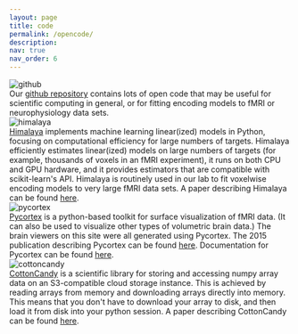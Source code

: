 ```yaml
---
layout: page
title: code
permalink: /opencode/
description:
nav: true
nav_order: 6
---
```


<div class="code-entry">
  <div class="code-image">
    <img src="{{ '/assets/img/other/github.webp' | relative_url }}" alt="github" class="img-fluid">
  </div>
  <div class="code-info">
    Our <a href="https://github.com/gallantlab">github repository</a> contains lots of open code that may be useful for scientific computing in general, or for fitting encoding models to fMRI or neurophysiology data sets.
  </div>
</div>

<div class="code-entry">
  <div class="code-image">
    <img src="{{ '/assets/img/other/himalaya.webp' | relative_url }}" alt="himalaya" class="img-fluid">
  </div>
  <div class="code-info">
    <a href="https://github.com/gallantlab/himalaya">Himalaya</a> implements machine learning linear(ized) models in Python, focusing on computational efficiency for large numbers of targets. Himalaya efficiently estimates linear(ized) models on large numbers of targets (for example, thousands of voxels in an fMRI experiment), it runs on both CPU and GPU hardware, and it provides estimators that are compatible with scikit-learn's API. Himalaya is routinely used in our lab to fit voxelwise encoding models to very large fMRI data sets. A paper describing Himalaya can be found <a href="https://www.sciencedirect.com/science/article/pii/S1053811922008497">here</a>.
  </div>
</div>

<div class="code-entry">
  <div class="code-image">
    <img src="{{ '/assets/img/other/pycortex.webp' | relative_url }}" alt="pycortex" class="img-fluid">
  </div>
  <div class="code-info">
    <a href="https://github.com/gallantlab/pycortex">Pycortex</a> is a python-based toolkit for surface visualization of fMRI data. (It can also be used to visualize other types of volumetric brain data.) The brain viewers on this site were all generated using Pycortex. The 2015 publication describing Pycortex can be found <a href="https://www.frontiersin.org/articles/10.3389/fninf.2015.00023/full">here</a>. Documentation for Pycortex can be found <a href="https://gallantlab.github.io/pycortex/">here</a>.
  </div>
</div>

<div class="code-entry">
  <div class="code-image">
    <img src="{{ '/assets/img/other/cottoncandy.webp' | relative_url }}" alt="cottoncandy" class="img-fluid">
  </div>
  <div class="code-info">
    <a href="https://github.com/gallantlab/cottoncandy">CottonCandy</a> is a scientific library for storing and accessing numpy array data on an S3-compatible cloud storage instance. This is achieved by reading arrays from memory and downloading arrays directly into memory. This means that you don't have to download your array to disk, and then load it from disk into your python session. A paper describing CottonCandy can be found <a href="https://joss.theoj.org/papers/10.21105/joss.00890.pdf">here</a>.
  </div>
</div>
